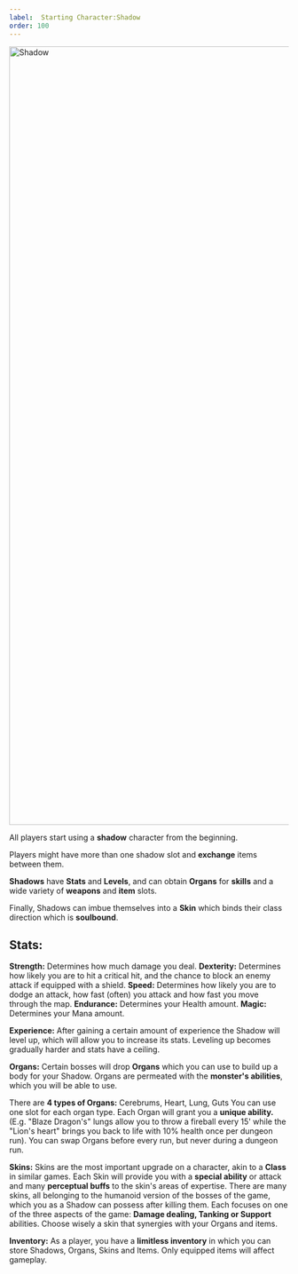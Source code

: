 ```yaml
---
label:  Starting Character:Shadow
order: 100
---
```


<img width="1403" alt="Shadow" src="https://user-images.githubusercontent.com/97962756/171800301-6c33c9f4-cc48-40ca-bebd-b68aff6a0cef.png">


All players start using a **shadow** character from the beginning.

Players might have more than one shadow slot and **exchange** items between them.

**Shadows** have **Stats** and **Levels**, and can obtain **Organs** for **skills** and a wide variety of **weapons** and **item** slots.

Finally, Shadows can imbue themselves into a **Skin** which binds their class direction which is **soulbound**.

## Stats:
**Strength:** Determines how much damage you deal.
**Dexterity:** Determines how likely you are to hit a critical hit, and the chance to block an enemy attack if equipped with a shield.
**Speed:** Determines how likely you are to dodge an attack, how fast (often) you attack and how fast you move through the map.
**Endurance:** Determines your Health amount.
**Magic:** Determines your Mana amount.

**Experience:**
After gaining a certain amount of experience the Shadow will level up, which will allow you to increase its stats. Leveling up becomes gradually harder and stats have a ceiling.

**Organs:**
Certain bosses will drop **Organs** which you can use to build up a body for your Shadow. Organs are permeated with the **monster's abilities**, which you will be able to use.

There are **4 types of Organs:** Cerebrums, Heart, Lung, Guts
You can use one slot for each organ type.
Each Organ will grant you a **unique ability.** (E.g. "Blaze Dragon's" lungs allow you to throw a fireball every 15' while the "Lion's heart" brings you back to life with 10% health once per dungeon run).
You can swap Organs before every run, but never during a dungeon run.

**Skins:**
Skins are the most important upgrade on a character, akin to a **Class** in similar games.
Each Skin will provide you with a **special ability** or attack and many **perceptual buffs** to the skin's areas of expertise.
There are many skins, all belonging to the humanoid version of the bosses of the game, which you as a Shadow can possess after killing them. Each focuses on one of the three aspects of the game: **Damage dealing, Tanking or Support** abilities. Choose wisely a skin that synergies with your Organs and items.

**Inventory:**
As a player, you have a **limitless inventory** in which you can store Shadows, Organs, Skins and Items.
Only equipped items will affect gameplay.
